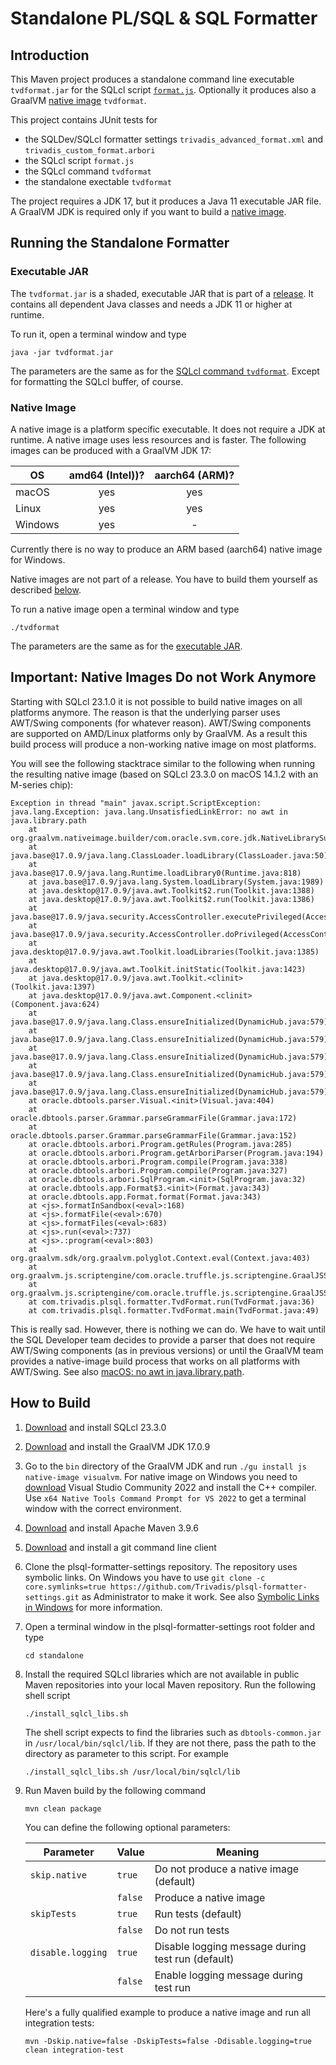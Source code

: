 # Standalone PL/SQL & SQL Formatter

## Introduction

This Maven project produces a standalone command line executable `tvdformat.jar` for the SQLcl script [`format.js`](../sqlcl/format.js). Optionally it produces also a GraalVM [native image](https://www.graalvm.org/reference-manual/native-image/) `tvdformat`.

This project contains JUnit tests for

- the SQLDev/SQLcl formatter settings `trivadis_advanced_format.xml` and `trivadis_custom_format.arbori`
- the SQLcl script `format.js`
- the SQLcl command `tvdformat`
- the standalone exectable `tvdformat` 

The project requires a JDK 17, but it produces a Java 11 executable JAR file. A GraalVM JDK is required only if you want to build a [native image](https://www.graalvm.org/reference-manual/native-image/).

## Running the Standalone Formatter

### Executable JAR

The `tvdformat.jar` is a shaded, executable JAR that is part of a [release](https://github.com/Trivadis/plsql-formatter-settings/releases). It contains all dependent Java classes and needs a JDK 11 or higher at runtime.

To run it, open a terminal window and type

```
java -jar tvdformat.jar
```

The parameters are the same as for the [SQLcl command `tvdformat`](../sqlcl/README.md#register-script-formatjs-as-sqlcl-command-tvdformat). Except for formatting the SQLcl buffer, of course.

### Native Image

A native image is a platform specific executable. It does not require a JDK at runtime. A native image uses less resources and is faster. The following images can be produced with a GraalVM JDK 17:

OS      | amd64 (Intel))? | aarch64 (ARM)? |
------- | :-------------: | :------------: |
macOS   | yes             | yes            |
Linux   | yes             | yes            |
Windows | yes             | -              |

Currently there is no way to produce an ARM based (aarch64) native image for Windows. 

Native images are not part of a release. You have to build them yourself as described [below](#how-to-build).

To run a native image open a terminal window and type

```
./tvdformat
```

The parameters are the same as for the [executable JAR](#executable-jar).

## Important: Native Images Do not Work Anymore

Starting with SQLcl 23.1.0 it is not possible to build native images on all platforms anymore.
The reason is that the underlying parser uses AWT/Swing components (for whatever reason).
AWT/Swing components are supported on AMD/Linux platforms only by GraalVM.
As a result this build process will produce a non-working native image on most platforms.

You will see the following stacktrace similar to the following when running the resulting native image 
(based on SQLcl 23.3.0 on macOS 14.1.2 with an M-series chip):

```
Exception in thread "main" javax.script.ScriptException: java.lang.Exception: java.lang.UnsatisfiedLinkError: no awt in java.library.path
	at org.graalvm.nativeimage.builder/com.oracle.svm.core.jdk.NativeLibrarySupport.loadLibraryRelative(NativeLibrarySupport.java:136)
	at java.base@17.0.9/java.lang.ClassLoader.loadLibrary(ClassLoader.java:50)
	at java.base@17.0.9/java.lang.Runtime.loadLibrary0(Runtime.java:818)
	at java.base@17.0.9/java.lang.System.loadLibrary(System.java:1989)
	at java.desktop@17.0.9/java.awt.Toolkit$2.run(Toolkit.java:1388)
	at java.desktop@17.0.9/java.awt.Toolkit$2.run(Toolkit.java:1386)
	at java.base@17.0.9/java.security.AccessController.executePrivileged(AccessController.java:171)
	at java.base@17.0.9/java.security.AccessController.doPrivileged(AccessController.java:318)
	at java.desktop@17.0.9/java.awt.Toolkit.loadLibraries(Toolkit.java:1385)
	at java.desktop@17.0.9/java.awt.Toolkit.initStatic(Toolkit.java:1423)
	at java.desktop@17.0.9/java.awt.Toolkit.<clinit>(Toolkit.java:1397)
	at java.desktop@17.0.9/java.awt.Component.<clinit>(Component.java:624)
	at java.base@17.0.9/java.lang.Class.ensureInitialized(DynamicHub.java:579)
	at java.base@17.0.9/java.lang.Class.ensureInitialized(DynamicHub.java:579)
	at java.base@17.0.9/java.lang.Class.ensureInitialized(DynamicHub.java:579)
	at java.base@17.0.9/java.lang.Class.ensureInitialized(DynamicHub.java:579)
	at java.base@17.0.9/java.lang.Class.ensureInitialized(DynamicHub.java:579)
	at oracle.dbtools.parser.Visual.<init>(Visual.java:404)
	at oracle.dbtools.parser.Grammar.parseGrammarFile(Grammar.java:172)
	at oracle.dbtools.parser.Grammar.parseGrammarFile(Grammar.java:152)
	at oracle.dbtools.arbori.Program.getRules(Program.java:285)
	at oracle.dbtools.arbori.Program.getArboriParser(Program.java:194)
	at oracle.dbtools.arbori.Program.compile(Program.java:338)
	at oracle.dbtools.arbori.Program.compile(Program.java:327)
	at oracle.dbtools.arbori.SqlProgram.<init>(SqlProgram.java:32)
	at oracle.dbtools.app.Format$3.<init>(Format.java:343)
	at oracle.dbtools.app.Format.format(Format.java:343)
	at <js>.formatInSandbox(<eval>:168)
	at <js>.formatFile(<eval>:670)
	at <js>.formatFiles(<eval>:683)
	at <js>.run(<eval>:737)
	at <js>.:program(<eval>:803)
	at org.graalvm.sdk/org.graalvm.polyglot.Context.eval(Context.java:403)
	at org.graalvm.js.scriptengine/com.oracle.truffle.js.scriptengine.GraalJSScriptEngine.eval(GraalJSScriptEngine.java:485)
	at org.graalvm.js.scriptengine/com.oracle.truffle.js.scriptengine.GraalJSScriptEngine.eval(GraalJSScriptEngine.java:427)
	at com.trivadis.plsql.formatter.TvdFormat.run(TvdFormat.java:36)
	at com.trivadis.plsql.formatter.TvdFormat.main(TvdFormat.java:49)
```

This is really sad. However, there is nothing we can do. 
We have to wait until the SQL Developer team decides to provide a parser that does not require AWT/Swing components (as in previous versions)
or until the GraalVM team provides a native-image build process that works on all platforms with AWT/Swing.
See also [macOS: no awt in java.library.path](https://github.com/oracle/graal/issues/4124).

## How to Build

1. [Download](https://www.oracle.com/tools/downloads/sqlcl-downloads.html) and install SQLcl 23.3.0
2. [Download](https://github.com/graalvm/graalvm-ce-builds/releases/tag/jdk-17.0.9) and install the GraalVM JDK 17.0.9
3. Go to the `bin` directory of the GraalVM JDK and run `./gu install js native-image visualvm`. For native image on Windows you need to [download](https://visualstudio.microsoft.com/downloads/) Visual Studio Community 2022 and install the C++ compiler. Use `x64 Native Tools Command Prompt for VS 2022` to get a terminal window with the correct environment.
4. [Download](https://maven.apache.org/download.cgi) and install Apache Maven 3.9.6
5. [Download](https://git-scm.com/downloads) and install a git command line client
6. Clone the plsql-formatter-settings repository. The repository uses symbolic links. On Windows you have to use `git clone -c core.symlinks=true https://github.com/Trivadis/plsql-formatter-settings.git` as Administrator to make it work. See also [Symbolic Links in Windows](https://github.com/git-for-windows/git/wiki/Symbolic-Links) for more information.
7. Open a terminal window in the plsql-formatter-settings root folder and type

    ```
    cd standalone
    ```
8. Install the required SQLcl libraries which are not available in public Maven repositories into your local Maven repository. Run the following shell script

    ```
    ./install_sqlcl_libs.sh
    ```

    The shell script expects to find the libraries such as `dbtools-common.jar` in `/usr/local/bin/sqlcl/lib`. If they are not there, pass the path to the directory as parameter to this script. For example

    ```
    ./install_sqlcl_libs.sh /usr/local/bin/sqlcl/lib
    ```

9. Run Maven build by the following command

    ```
    mvn clean package
    ```

    You can define the following optional parameters: 

    | Parameter                  | Value   | Meaning |
    | -------------------------- | ------- | ------- |
    | `skip.native`              | `true`  | Do not produce a native image (default) |
    |                            | `false` | Produce a native image |
    | `skipTests`                | `true`  | Run tests (default) |
    |                            | `false` | Do not run tests |
    | `disable.logging`          | `true`  | Disable logging message during test run (default) |
    |                            | `false` | Enable logging message during test run |

    Here's a fully qualified example to produce a native image and run all integration tests:

    ```
    mvn -Dskip.native=false -DskipTests=false -Ddisable.logging=true clean integration-test
    ```
